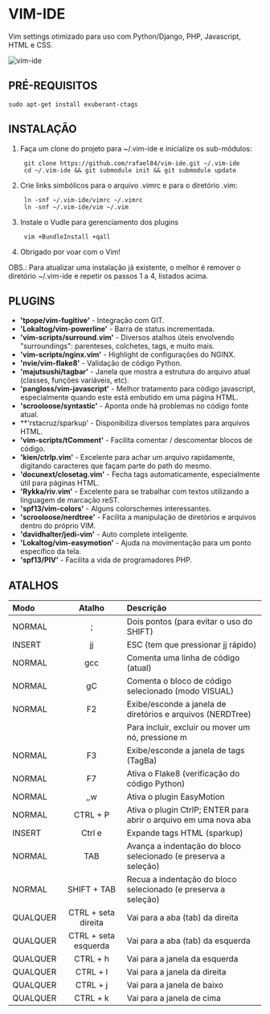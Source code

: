 # VIM-IDE #

Vim settings otimizado para uso com Python/Django, PHP, Javascript, HTML e CSS.

![vim-ide](https://github.com/rafael84/vim-ide/raw/master/img/overview.png)


## PRÉ-REQUISITOS ##

    sudo apt-get install exuberant-ctags


## INSTALAÇÃO ##
 
1. Faça um clone do projeto para ~/.vim-ide e inicialize os sub-módulos:
        
        git clone https://github.com/rafael84/vim-ide.git ~/.vim-ide
        cd ~/.vim-ide && git submodule init && git submodule update
        
2. Crie links simbólicos para o arquivo .vimrc e para o diretório .vim:

        ln -snf ~/.vim-ide/vimrc ~/.vimrc
        ln -snf ~/.vim-ide/vim ~/.vim

3. Instale o Vudle para gerenciamento dos plugins

        vim +BundleInstall +qall

4. Obrigado por voar com o Vim!


OBS.: Para atualizar uma instalação já existente, o melhor é remover o diretório ~/.vim-ide e 
repetir os passos 1 a 4, listados acima.


## PLUGINS ##

* **'tpope/vim-fugitive'** - Integração com GIT.
* **'Lokaltog/vim-powerline'** - Barra de status incrementada.
* **'vim-scripts/surround.vim'** - Diversos atalhos úteis envolvendo "surroundings": parenteses, colchetes, tags, e muito mais.
* **'vim-scripts/nginx.vim'** - Highlight de configurações do NGINX.
* **'nvie/vim-flake8'** - Validação de código Python.
* **'majutsushi/tagbar'** - Janela que mostra a estrutura do arquivo atual (classes, funções variáveis, etc). 
* **'pangloss/vim-javascript'** - Melhor tratamento para código javascript, especialmente quando este está embutido em uma página HTML.
* **'scrooloose/syntastic'** - Aponta onde há problemas no código fonte atual.
* **'rstacruz/sparkup' - Disponibiliza diversos templates para arquivos HTML.
* **'vim-scripts/tComment'** - Facilita comentar / descomentar blocos de código.
* **'kien/ctrlp.vim'** - Excelente para achar um arquivo rapidamente, digitando caracteres que façam parte do path do mesmo.
* **'docunext/closetag.vim'** - Fecha tags automaticamente, especialmente útil para páginas HTML.
* **'Rykka/riv.vim'** - Excelente para se trabalhar com textos utilizando a linguagem de marcação reST.
* **'spf13/vim-colors'** - Alguns colorschemes interessantes.
* **'scrooloose/nerdtree'** - Facilita a manipulação de diretórios e arquivos dentro do próprio VIM.
* **'davidhalter/jedi-vim'** - Auto complete inteligente.
* **'Lokaltog/vim-easymotion'** - Ajuda na movimentação para um ponto específico da tela.
* **'spf13/PIV'** - Facilita a vida de programadores PHP.


## ATALHOS ##

Modo    | Atalho                | Descrição
:-------|:---------------------:|:------------------------------------------
NORMAL  | ;                     | Dois pontos (para evitar o uso do SHIFT)
INSERT  | jj                    | ESC (tem que pressionar jj rápido)
NORMAL  | gcc                   | Comenta uma linha de código (atual)
NORMAL  | gC                    | Comenta o bloco de código selecionado (modo VISUAL)
NORMAL  | F2                    | Exibe/esconde a janela de diretórios e arquivos (NERDTree)
        |                       | Para incluir, excluir ou mover um nó, pressione m
NORMAL  | F3                    | Exibe/esconde a janela de tags (TagBa)
NORMAL  | F7                    | Ativa o Flake8 (verificação do código Python)
NORMAL  | ,,w                   | Ativa o plugin EasyMotion
NORMAL  | CTRL + P              | Ativa o plugin CtrlP; ENTER para abrir o arquivo em uma nova aba
INSERT  | Ctrl e                | Expande tags HTML (sparkup)
NORMAL  | TAB                   | Avança a indentação do bloco selecionado (e preserva a seleção)
NORMAL  | SHIFT + TAB           | Recua a indentação do bloco selecionado (e preserva a seleção)
QUALQUER| CTRL + seta direita   | Vai para a aba (tab) da direita 
QUALQUER| CTRL + seta esquerda  | Vai para a aba (tab) da esquerda 
QUALQUER| CTRL + h              | Vai para a janela da esquerda
QUALQUER| CTRL + l              | Vai para a janela da direita
QUALQUER| CTRL + j              | Vai para a janela de baixo
QUALQUER| CTRL + k              | Vai para a janela de cima
